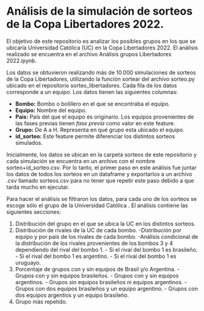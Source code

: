 # Análisis de la simulación de sorteos de la Copa Libertadores 2022.

El objetivo de este repositorio es analizar los posibles grupos en los que se ubicaría Universidad Católica (UC) en la Copa Libertadores 2022. El análisis realizado se encuentra en el archivo Análisis grupos Libertadores 2022.ipynb. 

Los datos se obtuvieron realizando más de 10.000 simulaciones de sorteos de la Copa Libertadores, utilizando la función sortear del archivo sorteo.py ubicado en el repositorio sorteo_libertadores. Cada fila de los datos corresponde a un equipo. Los datos tienen las siguientes columnas:

- **Bombo:** Bombo o bolillero en el que se encontraba el equipo. 
- **Equipo:** Nombre del equipo.
- **Pais:** País del que el equipo es originario. Los equipos provenientes de las fases previas tienen _fase previa_ como valor en este feature.
- **Grupo:** De A a H. Representa en qué grupo esta ubicado el equipo.
- **id_sorteo:** Este feature permite diferenciar los distintos sorteos simulados.

Inicialmente, los datos se ubican en la carpeta sorteos de este repositorio y cada simulación se encuentra en un archivo con el nombre sorteo+id_sorteo.csv. Por lo tanto, el primer paso en este análisis fue juntar los datos de todos los sorteos en un dataframe y exportarlos a un archivo .csv llamado sorteos.csv para no tener que repetir este paso debido a que tarda mucho en ejecutar.

Para hacer el análisis se filtraron los datos, para cada uno de los sorteos se escoge sólo el grupo de la Universidad Católica . El análisis contiene las siguientes secciones:

1. Distribución del grupo en el que se ubica la UC en los distintos sorteos.
2. Distribución de rivales de la UC de cada bombo.
  -Distribución por equipo y por país de los rivales de cada bombo.
  -Análisis condicional de la distribución de los rivales provenientes de los bombos 3 y 4 dependiendo del rival del bombo 1.
        - Si el rival del bombo 1 es brasileño.
        - Si el rival del bombo 1 es argentino.
        - Si el rival del bombo 1 es uruguayo.
3. Porcentaje de grupos con y sin equipos de Brasil y/o Argentina.
        - Grupos con y sin equipos brasileños.
        - Grupos con y sin equipos argentinos.
        - Grupos sin equipos brasileños ni equipos argentinos.
        - Grupos con dos equipos brasileños y un equipo argentino.
        - Grupos con dos equipos argentios y un equipo brasileño.
5. Grupo más repetido.
